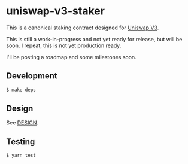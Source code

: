# uniswap-v3-staker

This is a canonical staking contract designed for [Uniswap V3](https://github.com/Uniswap/uniswap-v3-core).

This is still a work-in-progress and not yet ready for release, but will be soon. I repeat, this is not yet production ready.

I'll be posting a roadmap and some milestones soon.


## Development

```sh
$ make deps
```
## Design

See [DESIGN](docs/DESIGN.md).

## Testing

```sh
$ yarn test
```